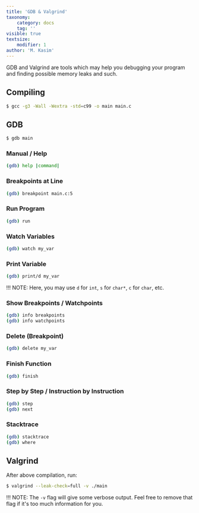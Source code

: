 ```yaml
---
title: 'GDB & Valgrind'
taxonomy:
    category: docs
    tag: ''
visible: true
textsize:
    modifier: 1
author: 'M. Kasim'
---
```


GDB and Valgrind are tools which may help you debugging your program and finding possible memory leaks and such. 


## Compiling

```sh
$ gcc -g3 -Wall -Wextra -std=c99 -o main main.c
```


## GDB

```sh
$ gdb main
```

### Manual / Help

```sh
(gdb) help |command|
```

### Breakpoints at Line

```sh
(gdb) breakpoint main.c:5
```

### Run Program


```sh
(gdb) run
```

### Watch Variables

```sh
(gdb) watch my_var
```

### Print Variable

```sh
(gdb) print/d my_var
```
!!! NOTE: Here, you may use `d` for `int`, `s` for `char*`, `c` for `char`, etc.


### Show Breakpoints / Watchpoints

```sh
(gdb) info breakpoints
(gdb) info watchpoints
```

### Delete (Breakpoint)

```sh
(gdb) delete my_var
```

### Finish Function

```sh
(gdb) finish
```

### Step by Step / Instruction by Instruction

```sh
(gdb) step
(gdb) next
```

### Stacktrace

```sh
(gdb) stacktrace
(gdb) where
```

## Valgrind

After above compilation, run:
```sh
$ valgrind --leak-check=full -v ./main
```
!!! NOTE: The `-v` flag will give some verbose output. Feel free to remove that flag if it's too much information for you.


